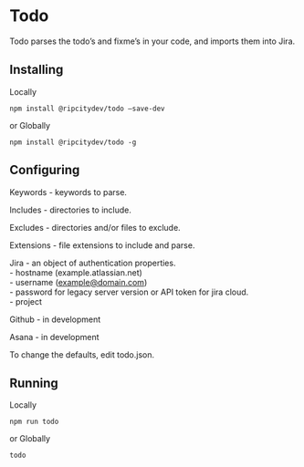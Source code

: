 # Todo
Todo parses the todo’s and fixme’s in your code, and imports them into Jira.

## Installing

Locally
```
npm install @ripcitydev/todo —save-dev
```
or Globally
```
npm install @ripcitydev/todo -g
```

## Configuring

Keywords - keywords to parse.

Includes - directories to include.

Excludes - directories and/or files to exclude.

Extensions - file extensions to include and parse.

Jira - an object of authentication properties.<br />
     - hostname (example.atlassian.net)<br />
     - username (example@domain.com)<br />
     - password for legacy server version or API token for jira cloud.<br />
     - project

Github - in development

Asana - in development

To change the defaults, edit todo.json.

## Running

Locally
```
npm run todo
```
or Globally
```
todo
```